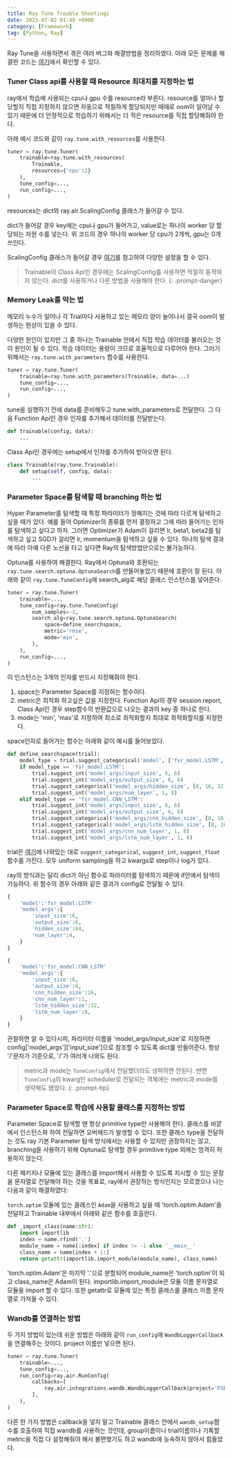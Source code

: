 ```yaml
---
title: Ray Tune Trouble Shootings
date: 2023-07-02 01:49 +0900
category: [Framework]
tag: [Python, Ray]
---
```


Ray Tune을 사용하면서 겪은 여러 버그와 해결방법을 정리하였다. 아래 모든 문제를 해결한 코드는 [여기](https://github.com/seokjin1013/FSR-prediction/blob/apply-ray/ray_tune_new.ipynb)에서 확인할 수 있다.

### Tuner Class api를 사용할 때 Resource 최대치를 지정하는 법

ray에서 학습에 사용되는 cpu나 gpu 수를 resource라 부른다.
resource를 얼마나 할당할지 직접 지정하지 않으면 자동으로 적절하게 할당되지만
때때로 oom이 일어날 수 있기 때문에 더 안정적으로 학습하기 위해서는
더 적은 resource를 직접 할당해줘야 한다.

아래 예시 코드와 같이 `ray.tune.with_resources`를 사용한다.
```python
tuner = ray.tune.Tuner(
    trainable=ray.tune.with_resources(
        Trainable,
        resources={'cpu':2}
    ),
    tune_config=...,
    run_config=...,
)
```

resources는 dict와 ray.air.ScalingConfig 클래스가 들어갈 수 있다.

dict가 들어갈 경우 key에는 cpu나 gpu가 들어가고, value로는 하나의 worker 당 할당되는 자원 수를 넣는다.
위 코드의 경우 하나의 worker 당 cpu가 2개씩, gpu는 0개 쓰인다.

ScalingConfig 클래스가 들어갈 경우 [여기](https://docs.ray.io/en/latest/ray-air/api/doc/ray.air.ScalingConfig.html#ray.air.ScalingConfig)를 참고하여 다양한 설정을 할 수 있다.

>Trainable이 Class Api인 경우에는 ScalingConfig를 사용하면 적절히 동작하지 않는다. dict를 사용하거나 다른 방법을 사용해야 한다.
{: .prompt-danger}

### Memory Leak를 막는 법

메모리 누수가 일어나 각 Trial마다 사용하고 있는 메모리 양이 늘어나서 결국 oom이 발생하는 현상이 있을 수 있다.

다양한 원인이 있지만 그 중 하나는 Trainable 안에서 직접 학습 데이터를 불러오는 것이 원인이 될 수 있다.
학습 데이터는 용량이 크므로 효율적으로 다루어야 한다. 그러기 위해서는 `ray.tune.with_parameters` 함수를 사용한다.

```python
tuner = ray.tune.Tuner(
    trainable=ray.tune.with_parameters(Trainable, data=...)
    tune_config=...,
    run_config=...,
)
```
tune을 실행하기 전에 data를 준비해두고 tune.with_parameters로 전달한다.
그 다음 Function Api인 경우 인자를 추가해서 데이터를 전달받는다.
```python
def trainable(config, data):
    ...
```
Class Api인 경우에는 setup에서 인자를 추가하여 받아오면 된다.
```python
class Trainable(ray.tune.Trainable):
    def setup(self, config, data):
        ...
```

### Parameter Space를 탐색할 때 branching 하는 법

Hyper Parameter를 탐색할 때 특정 파라미터가 정해지는 것에 따라 다르게 탐색하고 싶을 때가 있다.
예를 들어 Optimizer의 종류를 먼저 결정하고 그에 따라 들어가는 인자를 탐색하고 싶다고 하자.
그러면 Optimizer가 Adam이 걸리면 lr, beta1, beta2를 탐색하고 싶고 SGD가 걸리면 lr, momentum을 탐색하고 싶을 수 있다.
하나의 탐색 결과에 따라 아예 다른 노선을 타고 싶다면 Ray의 탐색방법만으로는 불가능하다.

Optuna를 사용하여 해결한다. Ray에서 Optuna와 호환되는 `ray.tune.search.optuna.OptunaSearch`를 만들어놓았기 때문에 호환이 잘 된다.
아래와 같이 `ray.tune.TuneConfig`에 search_alg로 해당 클래스 인스턴스를 넣어준다.
```python
tuner = ray.tune.Tuner(
    trainable=...,
    tune_config=ray.tune.TuneConfig(
        num_samples=-1,
        search_alg=ray.tune.search.optuna.OptunaSearch(
            space=define_searchspace,
            metric='rmse',
            mode='min',
        ),
    ),
    run_config=...,
)
```
이 인스턴스는 3개의 인자를 반드시 지정해줘야 한다.

1. space는 Parameter Space를 지정하는 함수이다.
2. metric은 최적화 하고싶은 값을 지정한다. Function Api의 경우 session.report, Class Api인 경우 step함수의 반환값으로 나오는 결과의 key 중 하나로 한다.
3. mode는 'min', 'max'로 지정하여 최소로 최적화할지 최대로 최적화할지를 지정한다.

space인자로 들어가는 함수는 아래와 같이 예시를 들어보았다.
```python
def define_searchspace(trial):
    model_type = trial.suggest_categorical('model', ['fsr_model.LSTM', 'fsr_model.CNN_LSTM'])
    if model_type == 'fsr_model.LSTM':
        trial.suggest_int('model_args/input_size', 6, 6)
        trial.suggest_int('model_args/output_size', 6, 6)
        trial.suggest_categorical('model_args/hidden_size', [8, 16, 32, 64, 128])
        trial.suggest_int('model_args/num_layer', 1, 8)
    elif model_type == 'fsr_model.CNN_LSTM':
        trial.suggest_int('model_args/input_size', 6, 6)
        trial.suggest_int('model_args/output_size', 6, 6)
        trial.suggest_categorical('model_args/cnn_hidden_size', [8, 16, 32, 64, 128])
        trial.suggest_categorical('model_args/lstm_hidden_size', [8, 16, 32, 64, 128])
        trial.suggest_int('model_args/cnn_num_layer', 1, 8)
        trial.suggest_int('model_args/lstm_num_layer', 1, 8)
```
trial은 [여기](https://optuna.readthedocs.io/en/stable/tutorial/10_key_features/002_configurations.html)에 나와있는 대로
`suggest_categorical`, `suggest_int`, `suggest_float` 함수를 가진다. 모두 uniform sampling을 하고 kwargs로 step이나 log가 있다.

ray의 방식과는 달리 dict가 아닌 함수로 파라미터를 탐색하기 때문에 if안에서 탐색이 가능하다. 위 함수의 경우 아래와 같은 결과가 config로 전달될 수 있다.
```python
{
    'model':'fsr_model.LSTM'
    'model_args':{
        'input_size':6,
        'output_size':6,
        'hidden_size':64,
        'num_layer':4,
    }
}
```
```python
{
    'model':'fsr_model.CNN_LSTM'
    'model_args':{
        'input_size':6,
        'output_size':6,
        'cnn_hidden_size':16,
        'cnn_num_layer':1,
        'lstm_hidden_size':32,
        'lstm_num_layer':8,
    }
}
```
관찰하면 알 수 있다시피, 파라미터 이름을 'model_args/input_size'로 지정하면 config['model_args']['input_size']으로 참조할 수 있도록 dict를 만들어준다.
항상 '/'문자가 기준으로, '/'가 여러개 나와도 된다.
> metric과 mode는 `TuneConfig`에서 전달했더라도 생략하면 안된다. 반면 `TuneConfig`의 kwarg인 scheduler로 전달되는 객체에는 metric과 mode를 생략해도 됐었다.
{: .prompt-tip}

### Parameter Space로 학습에 사용할 클래스를 지정하는 방법

Parameter Space로 탐색할 땐 항상 primitive type만 사용해야 한다. 클래스를 바깥에서 인스턴스화 하여 전달하면 오버헤드가 발생할 수 있다.
또한 클래스 type을 전달하는 것도 ray 기본 Parameter 탐색 방식에서는 사용할 수 있지만 권장하지는 않고, branching을 사용하기 위해 Optuna로 탐색할 경우
primitive type 외에는 엄격히 허용하지 않는다.

다른 패키지나 모듈에 있는 클래스를 import해서 사용할 수 있도록 지시할 수 있는 문장을 문자열로 전달해야 하는 것을 목표로,
ray에서 권장하는 방식인지는 모르겠으나 나는 다음과 같이 해결하였다:

`torch.optim` 모듈에 있는 클래스인 `Adam`을 사용하고 싶을 때 'torch.optim.Adam'을 전달하고 Trainable 내부에서 아래와 같은 함수를 호출한다.
```python
def _import_class(name:str):
    import importlib
    index = name.rfind('.')
    module_name = name[:index] if index != -1 else '__main__'
    class_name = name[index + 1:]
    return getattr(importlib.import_module(module_name), class_name)
```
'torch.optim.Adam'은 마지막 '.'으로 분할되어 module_name은 'torch.optim'이 되고 class_name은 Adam이 된다.
importlib.import_module은 모듈 이름 문자열로 모듈을 import 할 수 있다. 또한 getattr로 모듈에 있는 특정 클래스를 클래스 이름 문자열로 가져올 수 있다.

### Wandb를 연결하는 방법

두 가지 방법이 있는데 쉬운 방법은 아래와 같이 `run_config`에 `WandbLoggerCallback`을 연결해주는 것이다. project 이름만 넣으면 된다.
```python
tuner = ray.tune.Tuner(
    trainable=...,
    tune_config=...,
    run_config=ray.air.RunConfig(
        callbacks=[
            ray.air.integrations.wandb.WandbLoggerCallback(project='FSR-prediction'),
        ],
    ),
)
```
다른 한 가지 방법은 callback을 넣지 말고 Trainable 클래스 안에서 `wandb_setup`함수를 호출하여 직접 wandb를 사용하는 것인데,
group이름이나 trial이름이나 기록할 metric을 직접 다 설정해줘야 해서 불편했기도 하고 wandb에 능숙하지 않아서 힘들었다.
